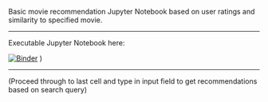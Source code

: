 Basic movie recommendation Jupyter Notebook based on user ratings and similarity to specified movie. 

---

Executable Jupyter Notebook here:

[![Binder](https://mybinder.org/badge_logo.svg)](https://mybinder.org/v2/gh/rishi-m100/movie_recommendation_system/HEAD?labpath=rec_system2.ipynb)
)

---

(Proceed through to last cell and type in input field to get recommendations based on search query) 

<!-- <a target="_blank" href="https://mybinder.org/v2/gh/rishi-m100/recommendation_system/3d1051506a04a66989c1e5e3562622be6a7f4fdf?urlpath=lab%2Ftree%2Frec_system2.ipynb"><img src="https://mybinder.org/badge_logo.svg" alt="Binder"></a>-->

